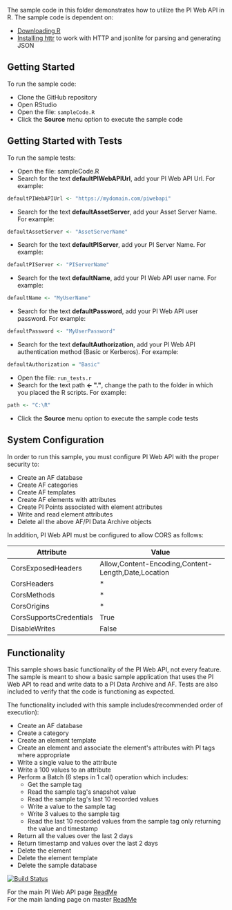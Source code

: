 The sample code in this folder demonstrates how to utilize the PI Web API in R. The sample code is dependent on:
- [Downloading R](https://cran.r-project.org/mirrors.html)
- [Installing httr](https://cran.r-project.org/web/packages/httr/index.html) to work with HTTP and jsonlite for parsing and generating JSON


Getting Started
------------

To run the sample code:
- Clone the GitHub repository
- Open RStudio  
- Open the file: ```sampleCode.R```
- Click the __Source__ menu option to execute the sample code  


Getting Started with Tests
------------

To run the sample tests:
- Open the file: sampleCode.R 
- Search for the text __defaultPIWebAPIUrl__, add your PI Web API Url.  For example:

```R
defaultPIWebAPIUrl <- "https://mydomain.com/piwebapi"
```

- Search for the text __defaultAssetServer__, add your Asset Server Name.  For example:  

```R
defaultAssetServer <- "AssetServerName"
```

- Search for the text __defaultPIServer__, add your PI Server Name.  For example:  

```R
defaultPIServer <- "PIServerName"
```

- Search for the text __defaultName__, add your PI Web API user name.  For example:  

```R
defaultName <- "MyUserName"
```

- Search for the text __defaultPassword__, add your PI Web API user password.  For example:  

```R
defaultPassword <- "MyUserPassword"
```

- Search for the text __defaultAuthorization__, add your PI Web API authentication method (Basic or Kerberos).  For example:  

```R
defaultAuthorization = "Basic"
```

- Open the file: ```run_tests.r```
- Search for the text path __<- "."__, change the path to the folder in which you placed the R scripts. For example: 

```R
path <- "C:\R"
```

- Click the __Source__ menu option to execute the sample code tests

System Configuration
----------------------------

In order to run this sample, you must configure PI Web API with the proper security to:
- Create an AF database
- Create AF categories
- Create AF templates
- Create AF elements with attributes
- Create PI Points associated with element attributes
- Write and read element attributes
- Delete all the above AF/PI Data Archive objects  

In addition, PI Web API must be configured to allow CORS as follows:  

|Attribute|Value 
------|------------
CorsExposedHeaders|Allow,Content-Encoding,Content-Length,Date,Location  
CorsHeaders|*  
CorsMethods|*  
CorsOrigins|*  
CorsSupportsCredentials|True  
DisableWrites|False  


Functionality
------------

This sample shows basic functionality of the PI Web API, not every feature. The sample is meant to show a basic sample application that uses the PI Web API to read and write data to a PI Data Archive and AF. Tests are also included to verify that the code is functioning as expected.

The functionality included with this sample includes(recommended order of execution):
- Create an AF database
- Create a category
- Create an element template
- Create an element and associate the element's attributes with PI tags where appropriate
- Write a single value to the attribute
- Write a 100 values to an attribute
- Perform a Batch (6 steps in 1 call) operation which includes:  
  - Get the sample tag  
  - Read the sample tag's snapshot value  
  - Read the sample tag's last 10 recorded values  
  - Write a value to the sample tag  
  - Write 3 values to the sample tag  
  - Read the last 10 recorded values from the sample tag only returning the value and timestamp
- Return all the values over the last 2 days
- Return timestamp and values over the last 2 days  
- Delete the element
- Delete the element template
- Delete the sample database

[![Build Status](https://osisoft.visualstudio.com/NOC/_apis/build/status/PI%20Web%20API%20(R)?branchName=dev)](https://osisoft.visualstudio.com/NOC/_build/latest?definitionId=4615&branchName=dev)

For the main PI Web API page [ReadMe](../)  
For the main landing page on master [ReadMe](https://github.com/osisoft/OSI-Samples)